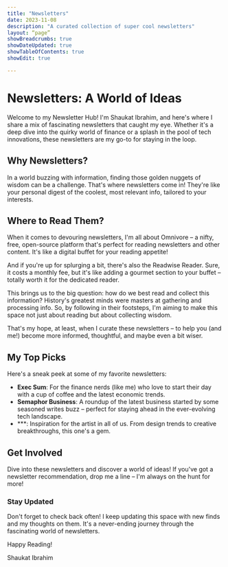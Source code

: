 ```yaml
---
title: "Newsletters"
date: 2023-11-08
description: "A curated collection of super cool newsletters"
layout: “page”
showBreadcrumbs: true
showDateUpdated: true
showTableOfContents: true
showEdit: true

---
```


# Newsletters: A World of Ideas

Welcome to my Newsletter Hub! I'm Shaukat Ibrahim, and here's where I share a mix of fascinating newsletters that caught my eye. Whether it's a deep dive into the quirky world of finance or a splash in the pool of tech innovations, these newsletters are my go-to for staying in the loop.

## Why Newsletters?

In a world buzzing with information, finding those golden nuggets of wisdom can be a challenge. That's where newsletters come in! They're like your personal digest of the coolest, most relevant info, tailored to your interests.


## Where to Read Them?

When it comes to devouring newsletters, I'm all about Omnivore – a nifty, free, open-source platform that's perfect for reading newsletters and other content. It's like a digital buffet for your reading appetite!

And if you're up for splurging a bit, there's also the Readwise Reader. Sure, it costs a monthly fee, but it's like adding a gourmet section to your buffet – totally worth it for the dedicated reader.

This brings us to the big question: how do we best read and collect this information? History's greatest minds were masters at gathering and processing info. So, by following in their footsteps, I'm aiming to make this space not just about reading but about collecting wisdom.

That's my hope, at least, when I curate these newsletters – to help you (and me!) become more informed, thoughtful, and maybe even a bit wiser.

## My Top Picks

Here's a sneak peek at some of my favorite newsletters:

- **Exec Sum**: For the finance nerds (like me) who love to start their day with a cup of coffee and the latest economic trends.
- **Semaphor Business**: A roundup of the latest business started by some seasoned writes
 buzz – perfect for staying ahead in the ever-evolving tech landscape.
- ***: Inspiration for the artist in all of us. From design trends to creative breakthroughs, this one's a gem.

## Get Involved

Dive into these newsletters and discover a world of ideas! If you've got a newsletter recommendation, drop me a line – I'm always on the hunt for more!

### Stay Updated

Don't forget to check back often! I keep updating this space with new finds and my thoughts on them. It's a never-ending journey through the fascinating world of newsletters.

Happy Reading!

Shaukat Ibrahim


